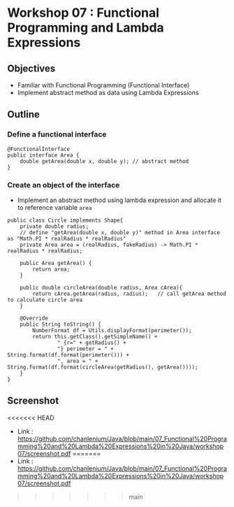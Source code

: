 # Workshop 07 : Functional Programming and Lambda Expressions

## Objectives
* Familiar with Functional Programming (Functional Interface)
* Implement abstract method as data using Lambda Expressions

## Outline
### Define a functional interface
```
@FunctionalInterface
public interface Area {
    double getArea(double x, double y); // abstract method
}
```
### Create an object of the interface
* Implement an abstract method using lambda expression and allocate it to reference variable `area`
```
public class Circle implements Shape{
    private double radius;
    // define "getArea(double x, double y)" method in Area interface as "Math.PI * realRadius * realRadius"
    private Area area = (realRadius, fakeRadius) -> Math.PI * realRadius * realRadius;

    public Area getArea() {
        return area;
    }

    public double circleArea(double radius, Area cArea){
        return cArea.getArea(radius, radius);   // call getArea method to calculate circle area
    }

    @Override
    public String toString() {
        NumberFormat df = Utils.displayFormat(perimeter());
        return this.getClass().getSimpleName() +
                " {r=" + getRadius() +
                "} perimeter = " + String.format(df.format(perimeter())) +
                ", area = " + String.format(df.format(circleArea(getRadius(), getArea())));
    }
}

```

## Screenshot
<<<<<<< HEAD
* Link : https://github.com/chanlenium/Java/blob/main/07_Functional%20Programming%20and%20Lambda%20Expressions%20in%20Java/workshop07/screenshot.pdf
=======
* Link : https://github.com/chanlenium/Java/blob/main/07_Functional%20Programming%20and%20Lambda%20Expressions%20in%20Java/workshop07/screenshot.pdf
>>>>>>> main
